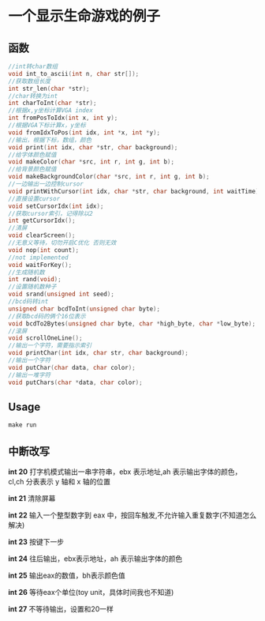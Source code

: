 # 一个显示生命游戏的例子

## 函数

```c
//int转char数组
void int_to_ascii(int n, char str[]);
//获取数组长度
int str_len(char *str);
//char转换为int
int charToInt(char *str);
//根据x,y坐标计算VGA index
int fromPosToIdx(int x, int y);
//根据VGA下标计算x，y坐标
void fromIdxToPos(int idx, int *x, int *y);
//输出，根据下标，数组，颜色
void print(int idx, char *str, char background);
//给字体颜色赋值
void makeColor(char *src, int r, int g, int b);
//给背景颜色赋值
void makeBackgroundColor(char *src, int r, int g, int b);
//一边输出一边控制cursor
void printWithCursor(int idx, char *str, char background, int waitTime);
//直接设置cursor
void setCursorIdx(int idx);
//获取cursor索引，记得除以2
int getCursorIdx();
//清屏
void clearScreen();
//无意义等待，切勿开启C优化 否则无效
void nop(int count);
//not implemented
void waitForKey();
//生成随机数
int rand(void);
//设置随机数种子
void srand(unsigned int seed);
//bcd码转int
unsigned char bcdToInt(unsigned char byte);
//获取bcd码的俩个16位表示
void bcdTo2Bytes(unsigned char byte, char *high_byte, char *low_byte);
//滚屏
void scrollOneLine();
//输出一个字符，需要指示索引
void printChar(int idx, char str, char background);
//输出一个字符
void putChar(char data, char color);
//输出一堆字符
void putChars(char *data, char color);
```

## Usage

```shell
make run
```

## 中断改写

**int 20** 打字机模式输出一串字符串，ebx 表示地址,ah 表示输出字体的颜色，cl,ch 分表表示 y 轴和 x 轴的位置

**int 21** 清除屏幕

**int 22** 输入一个整型数字到 eax 中，按回车触发,不允许输入重复数字(不知道怎么解决)

**int 23** 按键下一步

**int 24** 往后输出，ebx表示地址，ah 表示输出字体的颜色

**int 25** 输出eax的数值，bh表示颜色值

**int 26** 等待eax个单位(toy unit，具体时间我也不知道)

**int 27** 不等待输出，设置和20一样

